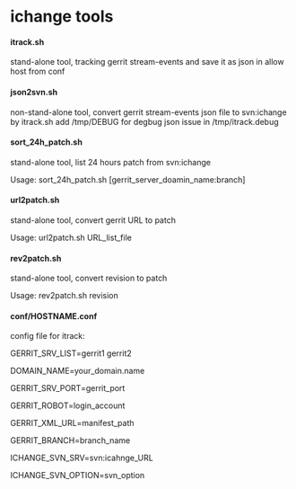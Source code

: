 ichange tools
======

#### itrack.sh
stand-alone tool, tracking gerrit stream-events and save it as json in allow host from conf

#### json2svn.sh
non-stand-alone tool, convert gerrit stream-events json file to svn:ichange by itrack.sh
add /tmp/DEBUG for degbug json issue in /tmp/itrack.debug

#### sort_24h_patch.sh
stand-alone tool, list 24 hours patch from svn:ichange

Usage: sort_24h_patch.sh <YYYYMMDD> [gerrit_server_doamin_name:branch]

#### url2patch.sh
stand-alone tool, convert gerrit URL to patch

Usage: url2patch.sh URL_list_file

#### rev2patch.sh
stand-alone tool, convert revision to patch

Usage: rev2patch.sh revision

#### conf/HOSTNAME.conf
config file for itrack: 

GERRIT_SRV_LIST=gerrit1 gerrit2

DOMAIN_NAME=your_domain.name

GERRIT_SRV_PORT=gerrit_port

GERRIT_ROBOT=login_account

GERRIT_XML_URL=manifest_path

GERRIT_BRANCH=branch_name

ICHANGE_SVN_SRV=svn:icahnge_URL

ICHANGE_SVN_OPTION=svn_option

